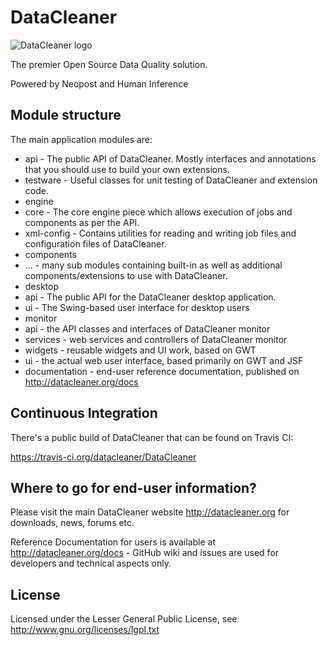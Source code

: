 DataCleaner
===========

<div>
<img src="http://datacleaner.org/resources/dc-logo-100.png" alt="DataCleaner logo" />
</div>

The premier Open Source Data Quality solution.

Powered by Neopost and Human Inference

## Module structure

The main application modules are:

 * api - The public API of DataCleaner. Mostly interfaces and annotations that you should use to build your own extensions.
 * testware - Useful classes for unit testing of DataCleaner and extension code.
 * engine
  * core - The core engine piece which allows execution of jobs and components as per the API.
  * xml-config - Contains utilities for reading and writing job files and configuration files of DataCleaner.
 * components
  * ... - many sub modules containing built-in as well as additional components/extensions to use with DataCleaner.
 * desktop
  * api - The public API for the DataCleaner desktop application.
  * ui - The Swing-based user interface for desktop users
 * monitor
  * api - the API classes and interfaces of DataCleaner monitor
  * services - web services and controllers of DataCleaner monitor
  * widgets - reusable widgets and UI work, based on GWT
  * ui - the actual web user interface, based primarily on GWT and JSF
 * documentation - end-user reference documentation, published on http://datacleaner.org/docs

## Continuous Integration

There's a public build of DataCleaner that can be found on Travis CI:

https://travis-ci.org/datacleaner/DataCleaner

## Where to go for end-user information?

Please visit the main DataCleaner website http://datacleaner.org for downloads, news, forums etc.

Reference Documentation for users is available at http://datacleaner.org/docs - GitHub wiki and issues are used for developers and technical aspects only.

## License

Licensed under the Lesser General Public License, see http://www.gnu.org/licenses/lgpl.txt
